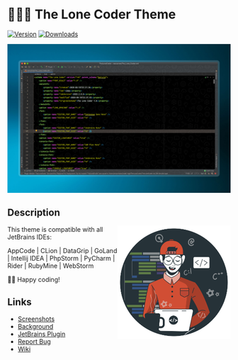 # 👨🏻‍💻 The Lone Coder Theme
[![Version](https://img.shields.io/jetbrains/plugin/v/14906-the-lone-coder.svg?style=for-the-badge)](https://plugins.jetbrains.com/plugin/14906-the-lone-coder)
[![Downloads](https://img.shields.io/jetbrains/plugin/d/14906-the-lone-coder.svg?style=for-the-badge)](https://plugins.jetbrains.com/plugin/14906-the-lone-coder)


![The Lone Coder Theme](docs/screenshot-theme.jpg)

## Description

<img src="https://raw.githubusercontent.com/lgzarturo/the-lone-coder/88b3c8594b74c7ef751ed822b41285827ed7d872/src/main/resources/META-INF/pluginIcon_dark.svg" width="256" align="right" alt="Icon the lone coder" />

This theme is compatible with all JetBrains IDEs:

AppCode | CLion | DataGrip | GoLand | Intellij IDEA | PhpStorm | PyCharm | Rider | RubyMine | WebStorm

👍🏻 Happy coding!

## Links

- [Screenshots](docs/screenshots.md)
- [Background](https://raw.githubusercontent.com/lgzarturo/the-lone-coder/master/src/main/resources/background-code.png)
- [JetBrains Plugin](https://plugins.jetbrains.com/plugin/14906-the-lone-coder)
- [Report Bug](https://github.com/lgzarturo/the-lone-coder/issues)
- [Wiki](https://github.com/lgzarturo/the-lone-coder/wiki)
